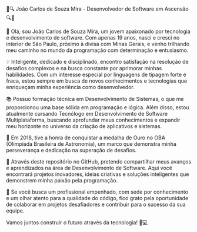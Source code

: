 🚀🔍 João Carlos de Souza Mira - Desenvolvedor de Software em Ascensão 🔍🚀

👋 Olá, sou João Carlos de Souza Mira, um jovem apaixonado por tecnologia e desenvolvimento de software. Com apenas 19 anos, nasci e cresci no interior de São Paulo, próximo à divisa com Minas Gerais, e venho trilhando meu caminho no mundo da programação com determinação e entusiasmo.

💡 Inteligente, dedicado e disciplinado, encontro satisfação na resolução de desafios complexos e na busca constante por aprimorar minhas habilidades. Com um interesse especial por linguagens de tipagem forte e fraca, estou sempre em busca de novos conhecimentos e tecnologias que enriqueçam minha experiência como desenvolvedor.

📚 Possuo formação técnica em Desenvolvimento de Sistemas, o que me proporcionou uma base sólida em programação e lógica. Além disso, estou atualmente cursando Tecnólogo em Desenvolvimento de Software Multiplataforma, buscando aprofundar meus conhecimentos e expandir meu horizonte no universo da criação de aplicativos e sistemas.

🏅 Em 2018, tive a honra de conquistar a medalha de Ouro no OBA (Olimpíada Brasileira de Astronomia), um marco que demonstra minha perseverança e dedicação na superação de desafios.

🚀 Através deste repositório no GitHub, pretendo compartilhar meus avanços e aprendizados na área de Desenvolvimento de Software. Aqui você encontrará projetos inovadores, ideias criativas e soluções inteligentes que demonstrem minha paixão pela programação.

🤝 Se você busca um profissional empenhado, com sede por conhecimento e um olhar atento para a qualidade do código, fico grato pela oportunidade de colaborar em projetos desafiadores e contribuir para o sucesso da sua equipe.

Vamos juntos construir o futuro através da tecnologia! 🚀💻

